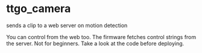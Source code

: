 # ttgo_camera
sends a clip to a web server on motion detection

You can control from the web too. The firmware fetches control strings from the server.
Not for beginners. Take a look at the code before deploying.
